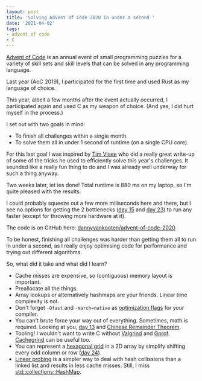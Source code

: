 ```yaml
---
layout: post
title: 'Solving Advent of Code 2020 in under a second '
date: '2021-04-02'
tags:
- advent of code
- C
---
```


[Advent of Code](https://adventofcode.com/) is an annual event of small programming puzzles for a variety of skill sets and skill levels that can be solved in any programming language. 

Last year (AoC 2019), I participated for the first time and used Rust as my language of choice.

This year, albeit a few months after the event actually occurred, I participated again and used C as my weapon of choice. (And yes, I did hurt myself in the process.)

I set out with two goals in mind:

- To finish all challenges within a single month.
- To solve them all in under 1 second of runtime (on a single CPU core).

For this last goal I was inspired by [Tim Visee](https://timvisee.com/blog/solving-aoc-2020-in-under-a-second/) who did a really great write-up of some of the tricks he used to efficiently solve this year's challenges. It sounded like a really fun thing to do and I was already well underway for such a thing anyway. 

Two weeks later, iet ies done! Total runtime is 880 ms on my laptop, so I'm quite pleased with the results. 

I could probably squeeze out a few more miliseconds here and there, but I see no options for getting the 2 bottlenecks ([day 15](https://github.com/dannyvankooten/advent-of-code-2020/blob/main/15.c) and [day 23](https://github.com/dannyvankooten/advent-of-code-2020/blob/main/23.c)) to run any faster (except for throwing more hardware at it).

The code is on GitHub here: [dannyvankooten/advent-of-code-2020](https://github.com/dannyvankooten/advent-of-code-2020)

To be honest, finishing all challenges was harder than getting them all to run in under a second, as I really enjoy optimising code for performance and trying out different algorithms.

So, what did it take and what did I learn?

- Cache misses are expensive, so (contiguous) memory layout is  important.
- Preallocate all the things.
- Array lookups or alternatively hashmaps are your friends. Linear time complexity is not.
- Don't forget `-Ofast` and `-march=native` as [optimization flags](https://gcc.gnu.org/onlinedocs/gcc/Optimize-Options.html) for your compiler.
- You can't brute force your way out of everything. Sometimes,  math is required. Looking at you, [day 13](https://github.com/dannyvankooten/advent-of-code-2020/blob/main/13.c) and [Chinese Remainder Theorem](https://en.wikipedia.org/wiki/Chinese_remainder_theorem).
- Tooling! I wouldn't want to write C without [Valgrind](https://valgrind.org/) and [Gprof](https://sourceware.org/binutils/docs/gprof/index.html). [Cachegrind](https://valgrind.org/docs/manual/cg-manual.html) can be useful too.
- You can represent a [hexagonal grid](https://www.redblobgames.com/grids/hexagons/) in a 2D array by simplify shifting every odd column or row ([day 24](https://github.com/dannyvankooten/advent-of-code-2020/blob/main/24.c)). 
- [Linear probing](https://en.wikipedia.org/wiki/Linear_probing) is a simpler way to deal with hash collissions than a linked list and results in less cache misses. Still, I miss [std::collections::HashMap](https://doc.rust-lang.org/std/collections/struct.HashMap.html).